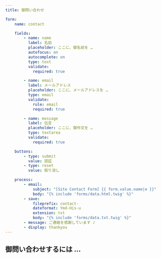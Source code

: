 ```yaml
---
title: 御問い合わせ

form:
    name: contact

    fields:
        - name: name
          label: 名前
          placeholder: ここに、御名前を …
          autofocus: on
          autocomplete: on
          type: text
          validate:
            required: true

        - name: email
          label: メールアドレス
          placeholder: ここに、メールアドレスを …
          type: email
          validate:
            rule: email
            required: true

        - name: message
          label: 伝言
          placeholder: ここに、御作文を …
          type: textarea
          validate:
            required: true

    buttons:
        - type: submit
          value: 認証
        - type: reset
          value: 取り消し

    process:
        - email:
            subject: "[Site Contact Form] {{ form.value.name|e }}"
            body: "{% include 'forms/data.html.twig' %}"
        - save:
            fileprefix: contact-
            dateformat: Ymd-His-u
            extension: txt
            body: "{% include 'forms/data.txt.twig' %}"
        - message: ご連絡を感謝しています ♪
        - display: thankyou
---
```


## 御問い合わせするには …